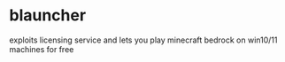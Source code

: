 # blauncher
exploits licensing service and lets you play minecraft bedrock on win10/11 machines for free 
